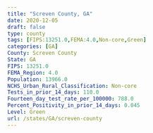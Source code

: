 ```yaml
---
title: "Screven County, GA"
date: 2020-12-05
draft: false
type: county
tags: [FIPS:13251.0,FEMA:4.0,Non-core,Green]
categories: [GA]
County: Screven County
State: GA
FIPS: 13251.0
FEMA_Region: 4.0
Population: 13966.0
NCHS_Urban_Rural_Classification: Non-core
Tests_in_prior_14_days: 110.0
Fourteen_day_test_rate_per_100000: 788.0
Percent_Positivity_in_prior_14_days: 0.045
Level: Green
url: /states/GA/screven-county
---
```



